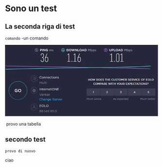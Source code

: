 # Sono un test

## La seconda riga di test

`comando` -un comando

![](eolo.jpg)

​	provo una tabella

## secondo test 
    provo di nuovo
ciao